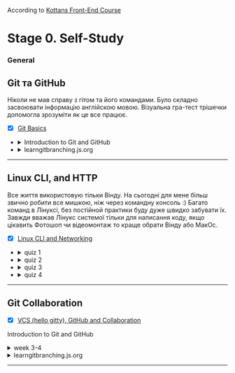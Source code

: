 According to [Kottans Front-End Course](https://github.com/kottans/frontend/blob/2022_UA/contents.md)

# Stage 0. Self-Study

### General

## Git та GitHub
Ніколи не мав справу з гітом та його командами.
Було складно засвоювати інформацію англійскою мовою.
Візуальна гра-тест трішечки допомогла зрозуміти як це все працює. 

- [X]  [Git Basics](https://github.com/kottans/frontend/blob/2022_UA/tasks/git-intro.md) 

- <details>
    <summary>Introduction to Git and GitHub</summary>
    <img src = "./img/1 week complete.jpg">
    <img src = "./img/2 week complete.jpg">
  </details>

- <details>
    <summary>learngitbranching.js.org</summary>
    <img src = "./img/learngitbranching 1 done.jpg">
    <img src = "./img/learngitbranching 2 done.jpg">
  </details>

---

## Linux CLI, and HTTP

Все життя використовую тільки Вінду. На сьогодні для мене більш звично робити все мишкою, ніж через командну консоль :)
Багато команд в Лінуксі, без постійной практики буду дуже швидко забувати їх.
Завжди вважав Лінукс системої тільки для написання коду, якщо цікавить Фотошоп чи відеомонтаж то краще обрати Вінду або МакОс.

- [X]  [Linux CLI and Networking](https://github.com/kottans/frontend/blob/2022_UA/tasks/linux-cli-http.md) 
- <details>
    <summary>quiz 1</summary>
    <img src = "./task_linux_cli/quiz 1 done.jpg">
  </details>

- <details>
    <summary>quiz 2</summary>
    <img src = "./task_linux_cli/quiz 2 done.jpg">
  </details>

- <details>
    <summary>quiz 3</summary>
    <img src = "./task_linux_cli/quiz 3 done.jpg">
  </details>

- <details>
    <summary>quiz 4</summary>
    <img src = "./task_linux_cli/quiz 4 done.jpg">
  </details>

---

## Git Collaboration

- [X]  [VCS (hello gitty), GitHub and Collaboration](https://github.com/kottans/frontend/blob/2022_UA/tasks/git-collaboration.md) 

Introduction to Git and GitHub <details>
    <summary>week 3-4</summary>
    <img src = "./task_git_collaboration/week 3 done.jpg">
    <img src = "./task_git_collaboration/week 4 done.jpg">
  </details>

<details> 
    <summary>learngitbranching.js.оrg </summary>
    <img src = "./task_git_collaboration/learngitbranching 3 done.jpg">
    <img src = "./task_git_collaboration/learngitbranching 4 done.jpg">
  </details>
  
  ---

